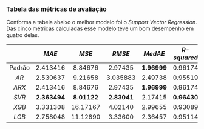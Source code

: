 

### Tabela das métricas de avaliação

Conforma a tabela abaixo o melhor modelo foi o *Support Vector Regression*. Das cinco métricas calculadas esse modelo teve um bom desempenho em quatro delas.

| |   *MAE*   |  *MSE*  |   *RMSE*  | *MedAE* |  *R-squared* |
|:----------------:|:------------------:|:------------------:|:------------------:|:------------------:|:------------------:|
|Padrão |  2.413416| 8.84676  | 2.97435  | **1.96999**|0.96174|
|*AR* | 2.530637| 9.21658 | 3.035883  | 2.49738|0.95519|
|*ARX* | 2.413416| 8.84676 | 2.97435  | **1.96999**|0.96174|
|*SVR* | **2.363494**| **8.01122** | **2.83041**  | 2.17415|**0.96430**|
|*XGB* | 3.331308| 16.17167 | 4.02140  | 2.99655|0.93089|
|*LGB* | 2.758048| 11.12890 | 3.33600  | 2.36457|0.95114|

